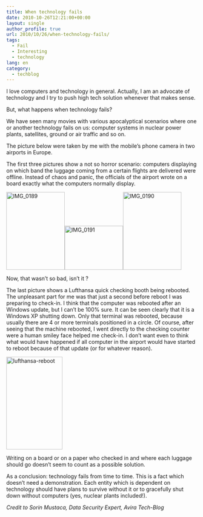 ```yaml
---
title: When technology fails
date: 2010-10-26T12:21:00+00:00
layout: single
author_profile: true
url: 2010/10/26/when-technology-fails/
tags:
  - Fail
  - Interesting
  - technology
lang: en
category: 
  - techblog
---
```

I love computers and technology in general. Actually, I am an advocate of technology and I try to push high tech solution whenever that makes sense.

But, what happens when technology fails?

We have seen many movies with various apocalyptical scenarios where one or another technology fails on us: computer systems in nuclear power plants, satellites, ground or air traffic and so on.

The picture below were taken by me with the mobile’s phone camera in two airports in Europe.

The first three pictures show a not so horror scenario: computers displaying on which band the luggage coming from a certain flights are delivered were offline. Instead of chaos and panic, the officials of the airport wrote on a board exactly what the computers normally display.

[<img title="IMG_0189" border="0" alt="IMG_0189" src="http://lh5.ggpht.com/_vaUVXcmC3OI/TMbAhZBxmFI/AAAAAAAAC54/Uc3bnFBYkTU/IMG_0189_thumb.jpg?imgmax=800" width="154" height="205" />](http://lh5.ggpht.com/_vaUVXcmC3OI/TMbAfnC4hRI/AAAAAAAAC50/FwDCpzpuyv8/s1600-h/IMG_0189%5B3%5D.jpg)[<img title="IMG_0191" border="0" alt="IMG_0191" src="http://lh4.ggpht.com/_vaUVXcmC3OI/TMbAlHINKSI/AAAAAAAAC6A/YN_HQBEFPKk/IMG_0191_thumb.jpg?imgmax=800" width="154" height="116" />](http://lh5.ggpht.com/_vaUVXcmC3OI/TMbAjqisFhI/AAAAAAAAC58/TXexINl1rCE/s1600-h/IMG_0191%5B3%5D.jpg)[<img title="IMG_0190" border="0" alt="IMG_0190" src="http://lh3.ggpht.com/_vaUVXcmC3OI/TMbAqhhmvSI/AAAAAAAAC6I/xMUB-An2PTw/IMG_0190_thumb.jpg?imgmax=800" width="154" height="205" />](http://lh4.ggpht.com/_vaUVXcmC3OI/TMbAo4XiT3I/AAAAAAAAC6E/QHV6nDMjblI/s1600-h/IMG_0190%5B3%5D.jpg)

Now, that wasn’t so bad, isn’t it ?

The last picture shows a Lufthansa quick checking booth being rebooted. The unpleasant part for me was that just a second before reboot I was preparing to check-in. I think that the computer was rebooted after an Windows update, but I can’t be 100% sure. It can be seen clearly that it is a Windows XP shutting down. Only that terminal was rebooted, because usually there are 4 or more terminals positioned in a circle. Of course, after seeing that the machine rebooted, I went directly to the checking counter were a human smiley face helped me check-in. I don’t want even to think what would have happened if all computer in the airport would have started to reboot because of that update (or for whatever reason).

[<img title="lufthansa-reboot" border="0" alt="lufthansa-reboot" src="http://lh5.ggpht.com/_vaUVXcmC3OI/TMbAun2MfGI/AAAAAAAAC6Q/nKgkCDUYPmI/lufthansa-reboot_thumb.jpg?imgmax=800" width="148" height="244" />](http://lh5.ggpht.com/_vaUVXcmC3OI/TMbAtOIyYDI/AAAAAAAAC6M/PXdONsPun40/s1600-h/lufthansa-reboot%5B2%5D.jpg)

Writing on a board or on a paper who checked in and where each luggage should go doesn’t seem to count as a possible solution.

As a conclusion: technology fails from time to time. This is a fact which doesn’t need a demonstration. Each entity which is dependent on technology should have plans to survive without it or to gracefully shut down without computers (yes, nuclear plants included!).

_Credit to Sorin Mustaca, Data Security Expert, Avira Tech-Blog_